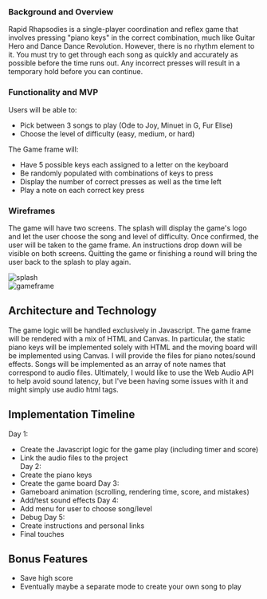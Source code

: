 ### Background and Overview
Rapid Rhapsodies is a single-player coordination and reflex game that involves pressing "piano keys" in the correct combination, much like Guitar Hero and Dance Dance Revolution. However, there is no rhythm element to it. You must try to get through each song as quickly and accurately as possible before the time runs out. Any incorrect presses will result in a temporary hold before you can continue. 

### Functionality and MVP
Users will be able to:
- Pick between 3 songs to play (Ode to Joy, Minuet in G, Fur Elise)
- Choose the level of difficulty (easy, medium, or hard)  

The Game frame will:
- Have 5 possible keys each assigned to a letter on the keyboard
- Be randomly populated with combinations of keys to press
- Display the number of correct presses as well as the time left
- Play a note on each correct key press

### Wireframes
The game will have two screens. The splash will display the game's logo and let the user choose the song and level of difficulty. Once confirmed, the user will be taken to the game frame. An instructions drop down will be visible on both screens. Quitting the game or finishing a round will bring the user back to the splash to play again.

![splash](https://github.com/jared_greenberg/rapid_rhapsodies/src/assets/splash.png)  
![gameframe](https://github.com/jared_greenberg/rapid_rhapsodies/src/assets/game_frame.png)


## Architecture and Technology
The game logic will be handled exclusively in Javascript. The game frame will be rendered with a mix of HTML and Canvas. In particular, the static piano keys will be implemented solely with HTML and the moving board will be implemented using Canvas. I will provide the files for piano notes/sound effects. Songs will be implemented as an array of note names that correspond to audio files. Ultimately, I would like to use the Web Audio API to help avoid sound latency, but I've been having some issues with it and might simply use audio html tags.

## Implementation Timeline
Day 1:
- Create the Javascript logic for the game play (including timer and score)
- Link the audio files to the project  
Day 2:
- Create the piano keys
- Create the game board
Day 3: 
- Gameboard animation (scrolling, rendering time, score, and mistakes)
- Add/test sound effects
Day 4: 
- Add menu for user to choose song/level
- Debug
Day 5:
- Create instructions and personal links
- Final touches


## Bonus Features
 - Save high score
 - Eventually maybe a separate mode to create your own song to play



